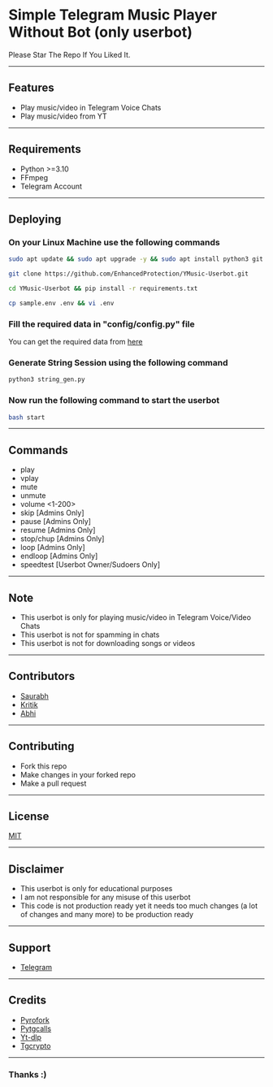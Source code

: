 # Simple Telegram Music Player Without Bot (only userbot)

Please Star The Repo If You Liked It.

---------

## Features

- Play music/video in Telegram Voice Chats
- Play music/video from YT

---------

## Requirements

- Python >=3.10
- FFmpeg
- Telegram Account

---------

## Deploying

### On your Linux Machine use the following commands

```sh
sudo apt update && sudo apt upgrade -y && sudo apt install python3 git yt-dlp ffmpeg -y
```

```sh
git clone https://github.com/EnhancedProtection/YMusic-Userbot.git
```

```sh
cd YMusic-Userbot && pip install -r requirements.txt
```

```sh
cp sample.env .env && vi .env
```

### Fill the required data in "config/config.py" file

You can get the required data from [here](https://my.telegram.org/)

### Generate String Session using the following command

```sh
python3 string_gen.py
```

### Now run the following command to start the userbot

```sh
bash start
```

---------

## Commands

- play <song name>
- vplay <link>
- mute
- unmute
- volume <1-200>
- skip [Admins Only]
- pause [Admins Only]
- resume [Admins Only]
- stop/chup [Admins Only]
- loop [Admins Only]
- endloop [Admins Only]
- speedtest [Userbot Owner/Sudoers Only]

---------

## Note

- This userbot is only for playing music/video in Telegram Voice/Video Chats
- This userbot is not for spamming in chats
- This userbot is not for downloading songs or videos

--------

## Contributors

- [Saurabh](https://github.com/EnhancedProtection/)
- [Kritik](https://github.com/Kritik007/)
- [Abhi](https://github.com/AbhiTheModder)

--------

## Contributing

- Fork this repo
- Make changes in your forked repo
- Make a pull request

--------

## License

[MIT](https://github.com/EnhancedProtection/YMusic-Userbot/blob/main/LICENSE)

--------

## Disclaimer

- This userbot is only for educational purposes
- I am not responsible for any misuse of this userbot
- This code is not production ready yet it needs too much changes (a lot of changes and many more) to be production ready

--------

## Support

- [Telegram](https://t.me/EnhancedProtection)

---------

## Credits

- [Pyrofork](https://github.com/Mayuri-Chan/pyrofork)
- [Pytgcalls](https://github.com/pytgcalls/pytgcalls)
- [Yt-dlp](https://github.com/yt-dlp/yt-dlp)
- [Tgcrypto](https://github.com/pyrogram/tgcrypto)

---------

### Thanks :)
